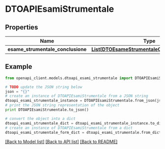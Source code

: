 # DTOAPIEsamiStrumentale



## Properties

Name | Type | Description | Notes
------------ | ------------- | ------------- | -------------
**esame_strumentale_conclusione** | [**List[DTOEsameStrumentaleConclusioneTerapia]**](DTOEsameStrumentaleConclusioneTerapia.md) |  | [optional] 

## Example

```python
from openapi_client.models.dtoapi_esami_strumentale import DTOAPIEsamiStrumentale

# TODO update the JSON string below
json = "{}"
# create an instance of DTOAPIEsamiStrumentale from a JSON string
dtoapi_esami_strumentale_instance = DTOAPIEsamiStrumentale.from_json(json)
# print the JSON string representation of the object
print DTOAPIEsamiStrumentale.to_json()

# convert the object into a dict
dtoapi_esami_strumentale_dict = dtoapi_esami_strumentale_instance.to_dict()
# create an instance of DTOAPIEsamiStrumentale from a dict
dtoapi_esami_strumentale_form_dict = dtoapi_esami_strumentale.from_dict(dtoapi_esami_strumentale_dict)
```
[[Back to Model list]](../README.md#documentation-for-models) [[Back to API list]](../README.md#documentation-for-api-endpoints) [[Back to README]](../README.md)


